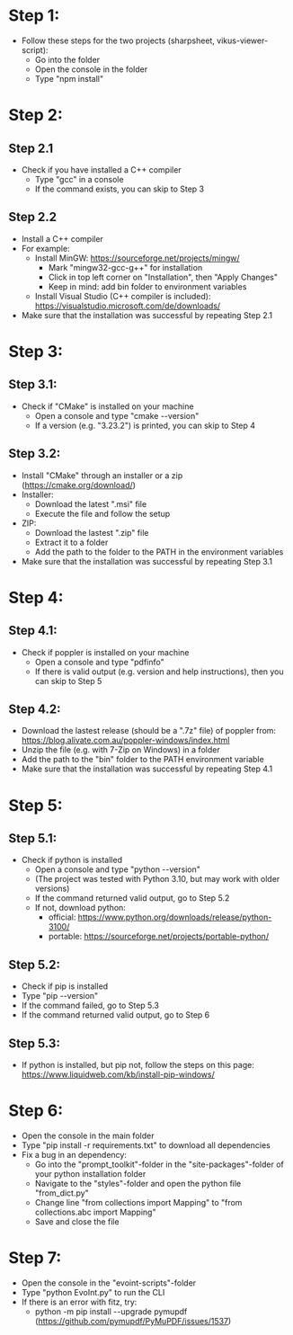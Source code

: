# Step 1:

- Follow these steps for the two projects (sharpsheet, vikus-viewer-script):
  - Go into the folder
  - Open the console in the folder
  - Type "npm install"

# Step 2:

## Step 2.1

- Check if you have installed a C++ compiler
  - Type "gcc" in a console
  - If the command exists, you can skip to Step 3

## Step 2.2

- Install a C++ compiler
- For example:
  - Install MinGW: https://sourceforge.net/projects/mingw/
    - Mark "mingw32-gcc-g++" for installation
    - Click in top left corner on "Installation", then "Apply Changes"
    - Keep in mind: add bin folder to environment variables
  - Install Visual Studio (C++ compiler is included): https://visualstudio.microsoft.com/de/downloads/
- Make sure that the installation was successful by repeating Step 2.1

# Step 3:

## Step 3.1:

- Check if "CMake" is installed on your machine
  - Open a console and type "cmake --version"
  - If a version (e.g. "3.23.2") is printed, you can skip to Step 4

## Step 3.2:

- Install "CMake" through an installer or a zip (https://cmake.org/download/)
- Installer:
  - Download the latest ".msi" file
  - Execute the file and follow the setup
- ZIP:
  - Download the lastest ".zip" file
  - Extract it to a folder
  - Add the path to the folder to the PATH in the environment variables
- Make sure that the installation was successful by repeating Step 3.1

# Step 4:

## Step 4.1:

- Check if poppler is installed on your machine
  - Open a console and type "pdfinfo"
  - If there is valid output (e.g. version and help instructions), then you can skip to Step 5

## Step 4.2:

- Download the lastest release (should be a ".7z" file) of poppler from: https://blog.alivate.com.au/poppler-windows/index.html
- Unzip the file (e.g. with 7-Zip on Windows) in a folder
- Add the path to the "bin" folder to the PATH environment variable
- Make sure that the installation was successful by repeating Step 4.1

# Step 5:

## Step 5.1:

- Check if python is installed
  - Open a console and type "python --version"
  - (The project was tested with Python 3.10, but may work with older versions)
  - If the command returned valid output, go to Step 5.2
  - If not, download python:
    - official: https://www.python.org/downloads/release/python-3100/
    - portable: https://sourceforge.net/projects/portable-python/

## Step 5.2:

- Check if pip is installed
- Type "pip --version"
- If the command failed, go to Step 5.3
- If the command returned valid output, go to Step 6

## Step 5.3:

- If python is installed, but pip not, follow the steps on this page: https://www.liquidweb.com/kb/install-pip-windows/

# Step 6:

- Open the console in the main folder
- Type "pip install -r requirements.txt" to download all dependencies
- Fix a bug in an dependency:
  - Go into the "prompt_toolkit"-folder in the "site-packages"-folder of your python installation folder
  - Navigate to the "styles"-folder and open the python file "from_dict.py"
  - Change line "from collections import Mapping" to "from collections.abc import Mapping"
  - Save and close the file

# Step 7:

- Open the console in the "evoint-scripts"-folder
- Type "python EvoInt.py" to run the CLI
- If there is an error with fitz, try:
  - python -m pip install --upgrade pymupdf (https://github.com/pymupdf/PyMuPDF/issues/1537)
